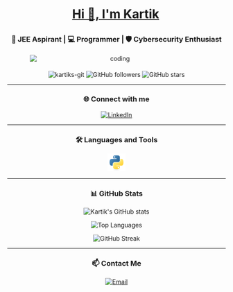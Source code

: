 <h1 align="center">
  <a href="#" class="typewriter">Hi 👋, I'm Kartik</a>
</h1>
<h3 align="center">🚀 JEE Aspirant | 💻 Programmer | 🛡️ Cybersecurity Enthusiast</h3>

<div align="center">
  <img src="https://user-images.githubusercontent.com/55389276/140866485-8fb1c876-9a8f-4d6a-98dc-08c4981eaf70.gif" alt="coding" width="400" style="display: block; margin: 20px auto;">
</div>

<p align="center">
  <img src="https://komarev.com/ghpvc/?username=kartiks-git&label=Profile%20views&color=0e75b6&style=flat" alt="kartiks-git" />
  <img src="https://img.shields.io/github/followers/kartiks-git?label=Followers&style=social" alt="GitHub followers" />
  <img src="https://img.shields.io/github/stars/kartiks-git?label=Stars&style=social" alt="GitHub stars" />
</p>

---

<h3 align="center">🌐 Connect with me</h3>
<p align="center">
  <a href="https://linkedin.com/in/kartikk18" target="_blank">
    <img align="center" src="https://img.icons8.com/color/48/000000/linkedin.png" alt="LinkedIn" />
  </a>
</p>

---

<h3 align="center">🛠 Languages and Tools</h3>
<p align="center">
  <a href="https://www.python.org" target="_blank">
    <img src="https://raw.githubusercontent.com/devicons/devicon/master/icons/python/python-original.svg" alt="Python" width="40" height="40"/>
  </a>
</p>

---

<h3 align="center">📊 GitHub Stats</h3>
<p align="center">
  <img src="https://github-readme-stats.vercel.app/api?username=kartiks-git&show_icons=true&theme=radical" alt="Kartik's GitHub stats" />
</p>

<p align="center">
  <img src="https://github-readme-stats.vercel.app/api/top-langs/?username=kartiks-git&layout=compact&theme=radical" alt="Top Languages" />
</p>

<p align="center">
  <img src="https://github-readme-streak-stats.herokuapp.com/?user=kartiks-git&theme=radical" alt="GitHub Streak" />
</p>

---

<h3 align="center">📫 Contact Me</h3>
<p align="center">
  <a href="mailto:your-email@example.com">
    <img align="center" src="https://img.icons8.com/color/48/000000/gmail--v2.png" alt="Email" />
  </a>
</p>

<!-- Add this CSS for typewriter effect -->
<style>
.typewriter {
  display: inline-block;
  overflow: hidden;
  white-space: nowrap;
  border-right: 4px solid;
  animation: typing 3.5s steps(40, end), blink-caret .75s step-end infinite;
}

@keyframes typing {
  from { width: 0; }
  to { width: 100%; }
}

@keyframes blink-caret {
  from, to { border-color: transparent; }
  50% { border-color: black; }
}
</style>
